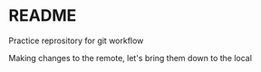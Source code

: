 # README #
Practice reprository for git workflow

Making changes to the remote, let's bring them down to the local
